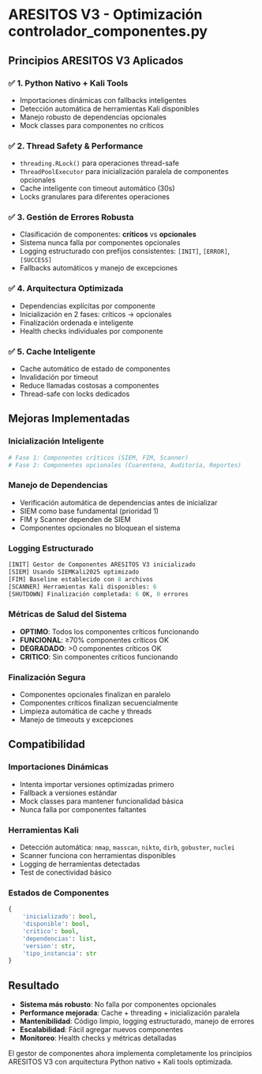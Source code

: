 # ARESITOS V3 - Optimización controlador_componentes.py

## Principios ARESITOS V3 Aplicados

### ✅ **1. Python Nativo + Kali Tools**
- Importaciones dinámicas con fallbacks inteligentes
- Detección automática de herramientas Kali disponibles  
- Manejo robusto de dependencias opcionales
- Mock classes para componentes no críticos

### ✅ **2. Thread Safety & Performance**
- `threading.RLock()` para operaciones thread-safe
- `ThreadPoolExecutor` para inicialización paralela de componentes opcionales
- Cache inteligente con timeout automático (30s)
- Locks granulares para diferentes operaciones

### ✅ **3. Gestión de Errores Robusta**
- Clasificación de componentes: **críticos** vs **opcionales**
- Sistema nunca falla por componentes opcionales
- Logging estructurado con prefijos consistentes: `[INIT]`, `[ERROR]`, `[SUCCESS]`
- Fallbacks automáticos y manejo de excepciones

### ✅ **4. Arquitectura Optimizada**
- Dependencias explícitas por componente
- Inicialización en 2 fases: críticos → opcionales
- Finalización ordenada e inteligente
- Health checks individuales por componente

### ✅ **5. Cache Inteligente**
- Cache automático de estado de componentes
- Invalidación por timeout
- Reduce llamadas costosas a componentes
- Thread-safe con locks dedicados

## Mejoras Implementadas

### **Inicialización Inteligente**
```python
# Fase 1: Componentes críticos (SIEM, FIM, Scanner)
# Fase 2: Componentes opcionales (Cuarentena, Auditoría, Reportes)
```

### **Manejo de Dependencias**
- Verificación automática de dependencias antes de inicializar
- SIEM como base fundamental (prioridad 1)
- FIM y Scanner dependen de SIEM
- Componentes opcionales no bloquean el sistema

### **Logging Estructurado**
```python
[INIT] Gestor de Componentes ARESITOS V3 inicializado
[SIEM] Usando SIEMKali2025 optimizado  
[FIM] Baseline establecido con 8 archivos
[SCANNER] Herramientas Kali disponibles: 6
[SHUTDOWN] Finalización completada: 6 OK, 0 errores
```

### **Métricas de Salud del Sistema**
- **OPTIMO**: Todos los componentes críticos funcionando
- **FUNCIONAL**: ≥70% componentes críticos OK
- **DEGRADADO**: >0 componentes críticos OK  
- **CRITICO**: Sin componentes críticos funcionando

### **Finalización Segura**
- Componentes opcionales finalizan en paralelo
- Componentes críticos finalizan secuencialmente
- Limpieza automática de cache y threads
- Manejo de timeouts y excepciones

## Compatibilidad

### **Importaciones Dinámicas**
- Intenta importar versiones optimizadas primero
- Fallback a versiones estándar
- Mock classes para mantener funcionalidad básica
- Nunca falla por componentes faltantes

### **Herramientas Kali**
- Detección automática: `nmap`, `masscan`, `nikto`, `dirb`, `gobuster`, `nuclei`
- Scanner funciona con herramientas disponibles
- Logging de herramientas detectadas
- Test de conectividad básico

### **Estados de Componentes**
```python
{
    'inicializado': bool,
    'disponible': bool, 
    'critico': bool,
    'dependencias': list,
    'version': str,
    'tipo_instancia': str
}
```

## Resultado

- **Sistema más robusto**: No falla por componentes opcionales
- **Performance mejorada**: Cache + threading + inicialización paralela
- **Mantenibilidad**: Código limpio, logging estructurado, manejo de errores
- **Escalabilidad**: Fácil agregar nuevos componentes
- **Monitoreo**: Health checks y métricas detalladas

El gestor de componentes ahora implementa completamente los principios ARESITOS V3 con arquitectura Python nativo + Kali tools optimizada.
